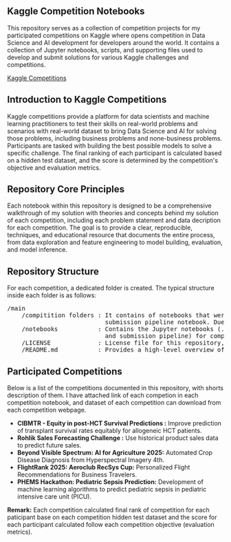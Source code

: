 ## Kaggle Competition Notebooks
This repository serves as a collection of competition projects for my participated competitions on Kaggle where opens competition in Data Science and AI development for developers around the world. It contains a collection of Jupyter notebooks, scripts, and supporting files used to develop and submit solutions for various Kaggle challenges and competitions.

[Kaggle Competitions](https://www.kaggle.com/competitions)

## Introduction to Kaggle Competitions
Kaggle competitions provide a platform for data scientists and machine learning practitioners to test their skills on real-world problems and scenarios with real-world dataset to bring Data Science and AI for solving those problems, including business problems and none-business problems. Participants are tasked with building the best possible models to solve a specific challenge. The final ranking of each participant is calculated based on a hidden test dataset, and the score is determined by the competition's objective and evaluation metrics.

## Repository Core Principles
Each notebook within this repository is designed to be a comprehensive walkthrough of my solution with theories and concepts behind my solution of each competition, including each problem statement and data decription for each competition. The goal is to provide a clear, reproducible, techniques, and educational resource that documents the entire process, from data exploration and feature engineering to model building, evaluation, and model inference.

## Repository Structure
For each competition, a dedicated folder is created. The typical structure inside each folder is as follows:

<pre>
/main
    /compitition folders : It contains of notebooks that were used in competition, which is training model pipeline notebook and 
                           submission pipeline notebook. Due to, some competition required submission notebook for submit result of prediction. 
    /notebooks           : Contains the Jupyter notebooks (.ipynb) that detail the analysis and modeling process (model training 
                           and submission pipeline) for competitions that does not required submission notebook.
    /LICENSE             : License file for this repository, which is Apache 2.0.
    /README.md           : Provides a high-level overview of the competition, introduction about repository, and participate competitions.
</pre>

## Participated Competitions
Below is a list of the competitions documented in this repository, with shorts description of them. I have attached link of each competion in each competition notebook, and dataset of each competition can download from each competition webpage.
- **CIBMTR - Equity in post-HCT Survival Predictions :** Improve prediction of transplant survival rates equitably for allogeneic HCT patients.
- **Rohlik Sales Forecasting Challenge :** Use historical product sales data to predict future sales.
- **Beyond Visible Spectrum: AI for Agriculture 2025:** Automated Crop Disease Diagnosis from Hyperspectral Imagery 4th.
- **FlightRank 2025: Aeroclub RecSys Cup:** Personalized Flight Recommendations for Business Travelers.
- **PHEMS Hackathon: Pediatric Sepsis Prediction:** Development of machine learning algorithms to predict pediatric sepsis in pediatric intensive care unit (PICU).

**Remark:** Each competition calculated final rank of competition for each paticipant base on each competition hidden test dataset and the score for each participant calculated follow each competition objective (evaluation metrics).
